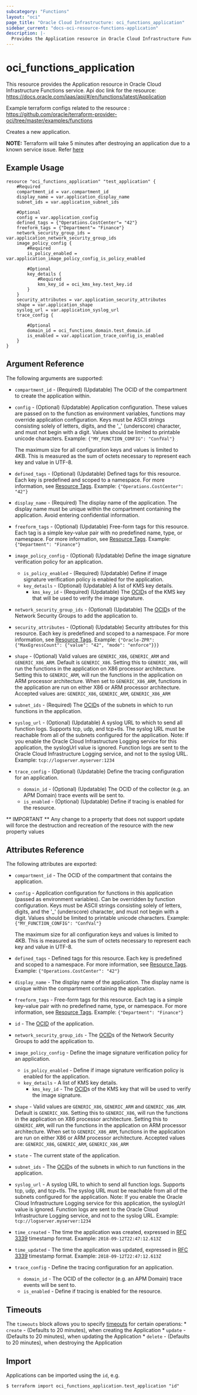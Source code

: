 ```yaml
---
subcategory: "Functions"
layout: "oci"
page_title: "Oracle Cloud Infrastructure: oci_functions_application"
sidebar_current: "docs-oci-resource-functions-application"
description: |-
  Provides the Application resource in Oracle Cloud Infrastructure Functions service
---
```


# oci_functions_application
This resource provides the Application resource in Oracle Cloud Infrastructure Functions service.
Api doc link for the resource: https://docs.oracle.com/iaas/api/#/en/functions/latest/Application

Example terraform configs related to the resource : https://github.com/oracle/terraform-provider-oci/tree/master/examples/functions

Creates a new application.

**NOTE:** Terraform will take 5 minutes after destroying an application due to a known service issue. Refer [here](https://docs.cloud.oracle.com/iaas/Content/Functions/Tasks/functionsdeleting.htm)

## Example Usage

```hcl
resource "oci_functions_application" "test_application" {
	#Required
	compartment_id = var.compartment_id
	display_name = var.application_display_name
	subnet_ids = var.application_subnet_ids

	#Optional
	config = var.application_config
	defined_tags = {"Operations.CostCenter"= "42"}
	freeform_tags = {"Department"= "Finance"}
	network_security_group_ids = var.application_network_security_group_ids
	image_policy_config {
		#Required
		is_policy_enabled = var.application_image_policy_config_is_policy_enabled

		#Optional
		key_details {
			#Required
			kms_key_id = oci_kms_key.test_key.id
		}
	}
	security_attributes = var.application_security_attributes
	shape = var.application_shape
	syslog_url = var.application_syslog_url
	trace_config {

		#Optional
		domain_id = oci_functions_domain.test_domain.id
		is_enabled = var.application_trace_config_is_enabled
	}
}
```

## Argument Reference

The following arguments are supported:

* `compartment_id` - (Required) (Updatable) The OCID of the compartment to create the application within. 
* `config` - (Optional) (Updatable) Application configuration. These values are passed on to the function as environment variables, functions may override application configuration. Keys must be ASCII strings consisting solely of letters, digits, and the '_' (underscore) character, and must not begin with a digit. Values should be limited to printable unicode characters.  Example: `{"MY_FUNCTION_CONFIG": "ConfVal"}`

    The maximum size for all configuration keys and values is limited to 4KB. This is measured as the sum of octets necessary to represent each key and value in UTF-8. 
* `defined_tags` - (Optional) (Updatable) Defined tags for this resource. Each key is predefined and scoped to a namespace. For more information, see [Resource Tags](https://docs.cloud.oracle.com/iaas/Content/General/Concepts/resourcetags.htm).  Example: `{"Operations.CostCenter": "42"}` 
* `display_name` - (Required) The display name of the application. The display name must be unique within the compartment containing the application. Avoid entering confidential information. 
* `freeform_tags` - (Optional) (Updatable) Free-form tags for this resource. Each tag is a simple key-value pair with no predefined name, type, or namespace. For more information, see [Resource Tags](https://docs.cloud.oracle.com/iaas/Content/General/Concepts/resourcetags.htm).  Example: `{"Department": "Finance"}`
* `image_policy_config` - (Optional) (Updatable) Define the image signature verification policy for an application.
    * `is_policy_enabled` - (Required) (Updatable) Define if image signature verification policy is enabled for the application.
    * `key_details` - (Optional) (Updatable) A list of KMS key details.
        * `kms_key_id` - (Required) (Updatable) The [OCID](https://docs.cloud.oracle.com/iaas/Content/General/Concepts/identifiers.htm)s of the KMS key that will be used to verify the image signature.
* `network_security_group_ids` - (Optional) (Updatable) The [OCID](https://docs.cloud.oracle.com/iaas/Content/General/Concepts/identifiers.htm)s of the Network Security Groups to add the application to.
* `security_attributes` - (Optional) (Updatable) Security attributes for this resource. Each key is predefined and scoped to a namespace. For more information, see [Resource Tags](https://docs.cloud.oracle.com/iaas/Content/General/Concepts/resourcetags.htm).  Example: `{"Oracle-ZPR": {"MaxEgressCount": {"value": "42", "mode": "enforce"}}}`
* `shape` - (Optional) Valid values are `GENERIC_X86`, `GENERIC_ARM` and `GENERIC_X86_ARM`. Default is `GENERIC_X86`. Setting this to `GENERIC_X86`, will run the functions in the application on X86 processor architecture. Setting this to `GENERIC_ARM`, will run the functions in the application on ARM processor architecture. When set to `GENERIC_X86_ARM`, functions in the application are run on either X86 or ARM processor architecture. Accepted values are: `GENERIC_X86`, `GENERIC_ARM`, `GENERIC_X86_ARM`
* `subnet_ids` - (Required) The [OCID](https://docs.cloud.oracle.com/iaas/Content/General/Concepts/identifiers.htm)s of the subnets in which to run functions in the application. 
* `syslog_url` - (Optional) (Updatable) A syslog URL to which to send all function logs. Supports tcp, udp, and tcp+tls. The syslog URL must be reachable from all of the subnets configured for the application. Note: If you enable the Oracle Cloud Infrastructure Logging service for this application, the syslogUrl value is ignored. Function logs are sent to the Oracle Cloud Infrastructure Logging service, and not to the syslog URL.  Example: `tcp://logserver.myserver:1234` 
* `trace_config` - (Optional) (Updatable) Define the tracing configuration for an application. 
    * `domain_id` - (Optional) (Updatable) The OCID of the collector (e.g. an APM Domain) trace events will be sent to.  
    * `is_enabled` - (Optional) (Updatable) Define if tracing is enabled for the resource. 


** IMPORTANT **
Any change to a property that does not support update will force the destruction and recreation of the resource with the new property values

## Attributes Reference

The following attributes are exported:

* `compartment_id` - The OCID of the compartment that contains the application. 
* `config` - Application configuration for functions in this application (passed as environment variables). Can be overridden by function configuration. Keys must be ASCII strings consisting solely of letters, digits, and the '_' (underscore) character, and must not begin with a digit. Values should be limited to printable unicode characters.  Example: `{"MY_FUNCTION_CONFIG": "ConfVal"}`

    The maximum size for all configuration keys and values is limited to 4KB. This is measured as the sum of octets necessary to represent each key and value in UTF-8. 
* `defined_tags` - Defined tags for this resource. Each key is predefined and scoped to a namespace. For more information, see [Resource Tags](https://docs.cloud.oracle.com/iaas/Content/General/Concepts/resourcetags.htm).  Example: `{"Operations.CostCenter": "42"}` 
* `display_name` - The display name of the application. The display name is unique within the compartment containing the application. 
* `freeform_tags` - Free-form tags for this resource. Each tag is a simple key-value pair with no predefined name, type, or namespace. For more information, see [Resource Tags](https://docs.cloud.oracle.com/iaas/Content/General/Concepts/resourcetags.htm).  Example: `{"Department": "Finance"}` 
* `id` - The [OCID](https://docs.cloud.oracle.com/iaas/Content/General/Concepts/identifiers.htm) of the application. 
* `network_security_group_ids` - The [OCID](https://docs.cloud.oracle.com/iaas/Content/General/Concepts/identifiers.htm)s of the Network Security Groups to add the application to.
* `image_policy_config` - Define the image signature verification policy for an application.
    * `is_policy_enabled` - Define if image signature verification policy is enabled for the application. 
    * `key_details` - A list of KMS key details.
        * `kms_key_id` - The [OCID](https://docs.cloud.oracle.com/iaas/Content/General/Concepts/identifiers.htm)s of the KMS key that will be used to verify the image signature. 
* `shape` - Valid values are `GENERIC_X86`, `GENERIC_ARM` and `GENERIC_X86_ARM`. Default is `GENERIC_X86`. Setting this to `GENERIC_X86`, will run the functions in the application on X86 processor architecture. Setting this to `GENERIC_ARM`, will run the functions in the application on ARM processor architecture. When set to `GENERIC_X86_ARM`, functions in the application are run on either X86 or ARM processor architecture. Accepted values are: `GENERIC_X86`, `GENERIC_ARM`, `GENERIC_X86_ARM`
* `state` - The current state of the application. 
* `subnet_ids` - The [OCID](https://docs.cloud.oracle.com/iaas/Content/General/Concepts/identifiers.htm)s of the subnets in which to run functions in the application. 
* `syslog_url` - A syslog URL to which to send all function logs. Supports tcp, udp, and tcp+tls. The syslog URL must be reachable from all of the subnets configured for the application. Note: If you enable the Oracle Cloud Infrastructure Logging service for this application, the syslogUrl value is ignored. Function logs are sent to the Oracle Cloud Infrastructure Logging service, and not to the syslog URL.  Example: `tcp://logserver.myserver:1234` 
* `time_created` - The time the application was created, expressed in [RFC 3339](https://tools.ietf.org/html/rfc3339) timestamp format.  Example: `2018-09-12T22:47:12.613Z` 
* `time_updated` - The time the application was updated, expressed in [RFC 3339](https://tools.ietf.org/html/rfc3339) timestamp format. Example: `2018-09-12T22:47:12.613Z` 
* `trace_config` - Define the tracing configuration for an application. 
    * `domain_id` - The OCID of the collector (e.g. an APM Domain) trace events will be sent to.  
    * `is_enabled` - Define if tracing is enabled for the resource. 

## Timeouts

The `timeouts` block allows you to specify [timeouts](https://registry.terraform.io/providers/oracle/oci/latest/docs/guides/changing_timeouts) for certain operations:
	* `create` - (Defaults to 20 minutes), when creating the Application
	* `update` - (Defaults to 20 minutes), when updating the Application
	* `delete` - (Defaults to 20 minutes), when destroying the Application


## Import

Applications can be imported using the `id`, e.g.

```
$ terraform import oci_functions_application.test_application "id"
```

